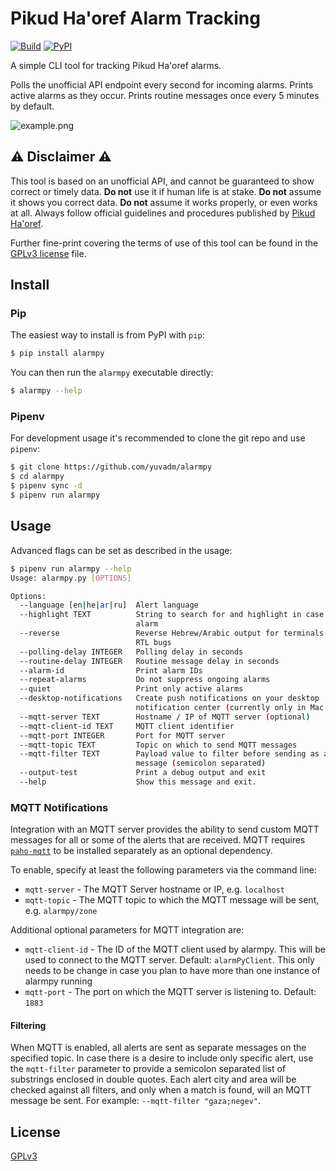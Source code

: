 # Pikud Ha'oref Alarm Tracking

[![Build](https://github.com/yuvadm/alarmpy/workflows/Build/badge.svg)](https://github.com/yuvadm/alarmpy/actions/workflows/build.yml)
[![PyPI](https://img.shields.io/pypi/v/alarmpy)](https://pypi.org/project/alarmpy/)

A simple CLI tool for tracking Pikud Ha'oref alarms.

Polls the unofficial API endpoint every second for incoming alarms. Prints active alarms as they occur. Prints routine messages once every 5 minutes by default.

![example.png](example.png)

## ⚠️ Disclaimer ⚠️

This tool is based on an unofficial API, and cannot be guaranteed to show correct or timely data. **Do not** use it if human life is at stake. **Do not** assume it shows you correct data. **Do not** assume it works properly, or even works at all. Always follow official guidelines and procedures published by [Pikud Ha'oref](https://www.oref.org.il/).

Further fine-print covering the terms of use of this tool can be found in the [GPLv3 license](LICENSE) file.

## Install

### Pip

The easiest way to install is from PyPI with `pip`:

```bash
$ pip install alarmpy
```

You can then run the `alarmpy` executable directly:

```bash
$ alarmpy --help
```

### Pipenv

For development usage it's recommended to clone the git repo and use `pipenv`:

```bash
$ git clone https://github.com/yuvadm/alarmpy
$ cd alarmpy
$ pipenv sync -d
$ pipenv run alarmpy
```

## Usage

Advanced flags can be set as described in the usage:

```bash
$ pipenv run alarmpy --help
Usage: alarmpy.py [OPTIONS]

Options:
  --language [en|he|ar|ru]  Alert language
  --highlight TEXT          String to search for and highlight in case of
                            alarm
  --reverse                 Reverse Hebrew/Arabic output for terminals with
                            RTL bugs
  --polling-delay INTEGER   Polling delay in seconds
  --routine-delay INTEGER   Routine message delay in seconds
  --alarm-id                Print alarm IDs
  --repeat-alarms           Do not suppress ongoing alarms
  --quiet                   Print only active alarms
  --desktop-notifications   Create push notifications on your desktop
                            notification center (currently only in Mac OS)
  --mqtt-server TEXT        Hostname / IP of MQTT server (optional)
  --mqtt-client-id TEXT     MQTT client identifier
  --mqtt-port INTEGER       Port for MQTT server
  --mqtt-topic TEXT         Topic on which to send MQTT messages
  --mqtt-filter TEXT        Payload value to filter before sending as a
                            message (semicolon separated)
  --output-test             Print a debug output and exit
  --help                    Show this message and exit.
```

### MQTT Notifications

Integration with an MQTT server provides the ability to send custom MQTT messages for all or some of the alerts that are received. MQTT requires [`paho-mqtt`](https://pypi.org/project/paho-mqtt/) to be installed separately as an optional dependency.

To enable, specify at least the following parameters via the command line:

- `mqtt-server` - The MQTT Server hostname or IP, e.g. `localhost`
- `mqtt-topic` - The MQTT topic to which the MQTT message will be sent, e.g. `alarmpy/zone`

Additional optional parameters for MQTT integration are:

- `mqtt-client-id` - The ID of the MQTT client used by alarmpy. This will be used to connect to the MQTT server. Default: `alarmPyClient`. This only needs to be change in case you plan to have more than one instance of alarmpy running
- `mqtt-port` - The port on which the MQTT server is listening to. Default: `1883`

#### Filtering

When MQTT is enabled, all alerts are sent as separate messages on the specified topic. In case there is a desire to include only specific alert, use the `mqtt-filter` parameter to provide a semicolon separated list of substrings enclosed in double quotes. Each alert city and area will be checked against all filters, and only when a match is found, will an MQTT message be sent. For example: `--mqtt-filter "gaza;negev"`.

## License

[GPLv3](LICENSE)
